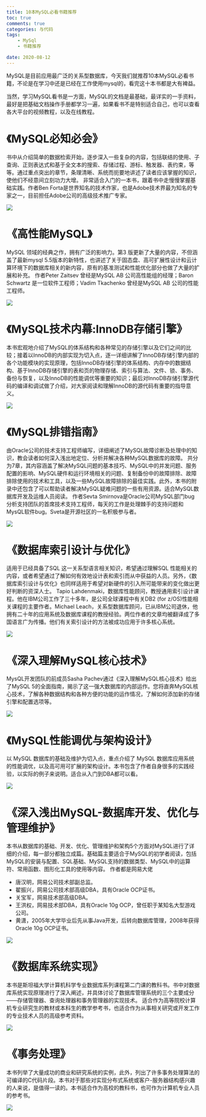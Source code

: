 ```yaml
---
title: 10本MySQL必看书籍推荐
toc: true
comments: true
categories: 与代码
tags: 
	- MySql
	- 书籍推荐

date: 2020-08-12
---
```


MySQL是目前应用最广泛的关系型数据库，今天我们就推荐10本MySQL必看书籍，不论是在学习中还是已经在工作使用mysql的，看完这十本书都是大有裨益。

当然，学习MySQL看书是一方面，MySQL的文档是最基础，最详实的一手资料，最好是把基础文档操作手册都学习一遍，如果看书不是特别适合自己，也可以查看各大平台的视频教程，以及在线教程。

# 《MySQL必知必会》

书中从介绍简单的数据检索开始，逐步深入一些复杂的内容，包括联结的使用、子查询、正则表达式和基于全文本的搜索、存储过程、游标、触发器、表约束，等等。通过重点突出的章节，条理清晰、系统而扼要地讲述了读者应该掌握的知识，使他们不经意间立刻功力大增。
非常适合入门的一本书，跟着书中走慢慢掌握基础实践。作者Ben Forta是世界知名的技术作家，也是Adobe技术界最为知名的专家之一，目前担任Adobe公司的高级技术推广专家。

![](http://qiniu.102no.com/mysql必知必会.png)

# 《高性能MySQL》

MySQL 领域的经典之作，拥有广泛的影响力。第3 版更新了大量的内容，不但涵盖了最新mysql 5.5版本的新特性，也讲述了关于固态盘、高可扩展性设计和云计算环境下的数据库相关的新内容，原有的基准测试和性能优化部分也做了大量的扩展和补充。
作者Peter Zaitsev 曾经是MySQL AB 公司高性能组的经理；Baron Schwartz 是一位软件工程师；Vadim Tkachenko 曾经是MySQL AB 公司的性能工程师。

![](http://qiniu.102no.com/高性能mysql.png)
# 《MySQL技术内幕:InnoDB存储引擎》

本书宏观地介绍了MySQL的体系结构和各种常见的存储引擎以及它们之间的比较；接着以InnoDB的内部实现为切入点，逐一详细讲解了InnoDB存储引擎内部的各个功能模块的实现原理，包括InnoDB存储引擎的体系结构、内存中的数据结构、基于InnoDB存储引擎的表和页的物理存储、索引与算法、文件、锁、事务、备份与恢复，以及InnoDB的性能调优等重要的知识；最后对InnoDB存储引擎源代码的编译和调试做了介绍，对大家阅读和理解InnoDB的源代码有重要的指导意义。

![](http://qiniu.102no.com/mysql技术neimu.png)
# 《MySQL排错指南》

由Oracle公司的技术支持工程师编写，详细阐述了MySQL故障诊断及处理中的知识，教会读者如何深入浅出地定位、分析并解决各种MySQL数据库的故障。
共分为7章，其内容涵盖了解决MySQL问题的基本技巧、MySQL中的并发问题、服务配置的影响、MySQL硬件和运行环境相关的问题、复制备份中的故障排除、故障排除使用的技术和工具，以及一些MySQL故障排除的最佳实践。此外，本书的附录中还包含了可以帮助读者解决MySQL疑难问题的一些有用资源。适合MySQL数据库开发及运维人员阅读。
作者Sevta Smirnova是Oracle公司MySQL部门bug分析支持团队的首席技术支持工程师，每天的工作是处理棘手的支持问题和MysQL软件bug。Sveta是开源社区的一名积极参与者。

![](http://qiniu.102no.com/mysql拍错指南.png)
# 《数据库索引设计与优化》

适用于已经具备了SQL 这一关系型语言相关知识，希望通过理解SQL 性能相关的内容，或者希望通过了解如何有效地设计表和索引而从中获益的人员。另外，《数据库索引设计与优化》也同样适用于希望对新硬件的引入所可能带来的变化做出更好判断的资深人士。
Tapio Lahdenmaki，数据库性能顾问，教授通用索引设计课程。他在IBM公司工作了三十多年，是公司全球课程中有关DB2 (for z/OS)性能相关课程的主要作者。Michael Leach，关系型数据库顾问，已从IBM公司退休，他拥有二十年的应用系统及数据库课程的教授经验。两位作者的文章均被翻译成了多国语言广为传播。他们有关索引设计的方法被成功应用于许多核心系统。

![](http://qiniu.102no.com/数据库索引设计优化.png)
# 《深入理解MySQL核心技术》

MysQL开发团队的前成员Sasha Pachev通过《深入理解MySQL核心技术》给出了MySQL 5的全面指南，揭示了这一强大数据库的内部运作。您将直奔MySQL核心技术，了解各种数据结构和各种方便的功能的运作情况，了解如何添加新的存储引擎和配置选项等。

![](http://qiniu.102no.com/深入理解MySQL核心技术.png)
# 《MySQL性能调优与架构设计》

以 MySQL 数据库的基础及维护为切入点，重点介绍了 MySQL 数据库应用系统的性能调优，以及高可用可扩展的架构设计。本书包含了作者自身很多的实践经验，以实际的例子来说明。适合从入门到DBA都可以看。

![](http://qiniu.102no.com/MySQL性能调优与架构设计.png)
# 《深入浅出MySQL-数据库开发、优化与管理维护》

本书从数据库的基础、开发、优化、管理维护和架构5个方面对MySQL进行了详细的介绍，每一部分都独立成篇。基础篇主要适合于MySQL的初学者阅读，包括MySQL的安装与配置、SQL基础、MySQL支持的数据类型、MySQL中的运算符、常用函数、图形化工具的使用等内容。
作者都是网易大佬

- 唐汉明，网易公司技术部副总监。
- 翟振兴，网易公司技术部高级DBA，具有Oracle OCP证书。
- 关宝军，网易技术部高级DBA。
- 王洪权，网易技术部DBA，具有Oracle 10g OCP，曾任职于某知名大型游戏公司。
- 黄潇，2005年大学毕业后先从事Java开发，后转向数据库管理，2008年获得Oracle 10g OCP证书。

![](http://qiniu.102no.com/深入浅出MySQL-数据库开发、优化与管理维护.png)

# 《数据库系统实现》

本书是斯坦福大学计算机科学专业数据库系列课程第二门课的教科书。书中对数据库系统实现原理进行了深入阐述，并具体讨论了数据库管理系统的三个主要成分——存储管理器、查询处理器和事务管理器的实现技术。
适合作为高等院校计算机专业研究生的教材或本科生的教学参考书，也适合作为从事相关研究或开发工作的专业技术人员的高级参考资料。

![](http://qiniu.102no.com/数据库系统实现.png)
# 《事务处理》

本书列举了大量成功的商业和研究系统的实例，此外，列出了许多事务处理算法的可编译的C代码片段。本书对于那些对实现分布式系统或客户-服务器结构感兴趣的人来说，是值得一读的。本书适合作为高校的教科书，也可作为计算机专业人员的参考书。

![](http://qiniu.102no.com/事务处理.png)

